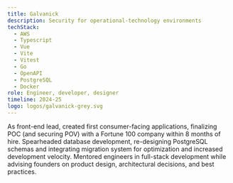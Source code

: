 ```yaml
---
title: Galvanick
description: Security for operational-technology environments
techStack:
  - AWS
  - Typescript
  - Vue
  - Vite
  - Vitest
  - Go
  - OpenAPI
  - PostgreSQL
  - Docker
role: Engineer, developer, designer
timeline: 2024-25
logo: logos/galvanick-grey.svg
---
```


As front-end lead, created first consumer-facing applications, finalizing POC (and securing POV) with a Fortune 100 company within 8 months of hire. Spearheaded database development, re-designing PostgreSQL schemas and integrating migration system for optimization and increased development velocity. Mentored engineers in full-stack development while advising founders on product design, architectural decisions, and best practices.
